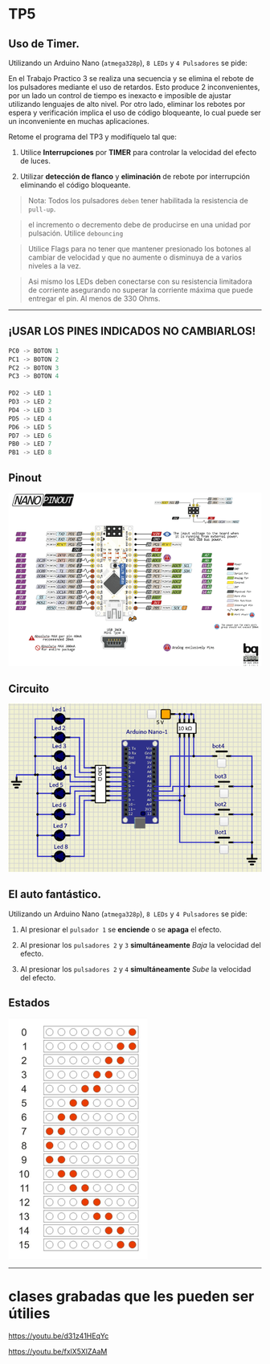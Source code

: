 # TP5

## Uso de Timer. 

Utilizando un Arduino Nano (`atmega328p`), `8 LEDs` y `4 Pulsadores` se pide:

En el Trabajo Practico 3 se realiza una secuencia y se elimina el rebote de los pulsadores
mediante el uso de retardos. Esto produce 2 inconvenientes, por un lado un control de tiempo
es inexacto e imposible de ajustar utilizando lenguajes de alto nivel. Por otro lado, eliminar los
rebotes por espera y verificación implica el uso de código bloqueante, lo cual puede ser un inconveniente en muchas aplicaciones.

Retome el programa del TP3 y modifíquelo tal que:

1. Utilice **Interrupciones** por **TIMER** para controlar la velocidad del efecto de luces.

2.  Utilizar **detección de flanco** y **eliminación** de rebote por interrupción eliminando el código
bloqueante.

> Nota: Todos los pulsadores `deben` tener habilitada la resistencia de `pull-up`.

> el incremento o decremento debe de producirse en una unidad por pulsación. Utilice `debouncing` 

> Utilice Flags para no tener que mantener presionado los botones al cambiar de velocidad y que no aumente o disminuya de a varios niveles a la vez.

> Asi mismo los LEDs deben conectarse con su resistencia limitadora de corriente asegurando no superar la corriente máxima que puede entregar el pin. Al menos de 330 Ohms.

---

## ¡USAR LOS PINES INDICADOS NO CAMBIARLOS!

``` C
PC0 -> BOTON 1 
PC1 -> BOTON 2 
PC2 -> BOTON 3 
PC3 -> BOTON 4

PD2 -> LED 1   
PD3 -> LED 2 
PD4 -> LED 3
PD5 -> LED 4 
PD6 -> LED 5 
PD7 -> LED 6
PB0 -> LED 7
PB1 -> LED 8

```
## Pinout

![PINOUT](Arduino-Nano-Pinout.png "pinout")

## Circuito

![Circuito](circuito.png "circuito")


## El auto fantástico. 

Utilizando un Arduino Nano (`atmega328p`), `8 LEDs` y `4 Pulsadores` se pide:

1. Al presionar el `pulsador 1` se **enciende** o se **apaga** el efecto.

2.  Al presionar los `pulsadores 2` y `3` **simultáneamente** *Baja* la velocidad del efecto.

3. Al presionar los `pulsadores 2` y `4` **simultáneamente** *Sube* la velocidad del efecto.

## Estados
![estados](estados.png "estados")

---
# clases grabadas que les pueden ser útilies 

https://youtu.be/d31z41HEqYc

https://youtu.be/fxlX5XlZAaM